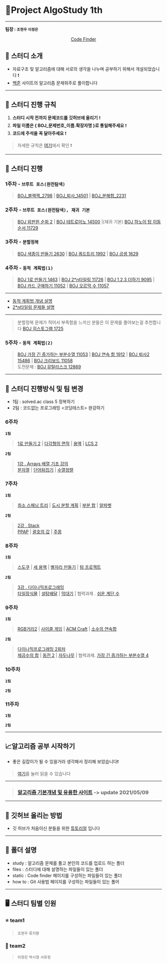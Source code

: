 # :palm_tree:Project AlgoStudy 1th

---

**팀장 : `조현우` `이정은`**


<div align = "center">

[Code Finder](https://hyun98.github.io/Project_AlgoStudy/)

</div>

## 🎯 스터디 소개
-   자료구조 및 알고리즘에 대해 서로의 생각을 나누며 공부하기 위해서 개설되었습니다 ❗️
-   [백준](https://www.acmicpc.net/) 사이트의 알고리즘 문제위주로 풀이합니다
<!-- >> 자세한 활동은 [여기](files/activity.md)에서 확인 -->
---

## :flower_playing_cards: 스터디 진행 규칙

1. **스터디 시작 전까지 문제코드를 깃허브에 올리기** ❗️
2. **파일 이름은 { BOJ_문제번호_이름.확장자명 }로 통일해주세요** ❗️
3. **코드에 주석을 꼭 달아주세요** ❗️
> 자세한 규칙은 [여기](files/rules.md)에서 확인 ❗️

---
<!-- ## [:bell: 공지사항 및 활동로그](files/notices.md) 
--- -->

## 📅 스터디 진행

### 1주차 - **`브루트 포스(완전탐색)`** 
> [BOJ_블랙잭_2798](https://www.acmicpc.net/problem/2798) | [BOJ_퇴사_14501](https://www.acmicpc.net/problem/14501) | [BOJ_분해합_2231](https://www.acmicpc.net/problem/2231)


### 2주차 - **`브루트 포스(완전탐색), 재귀 기본`**
> [BOJ 외판원 순회 2](https://www.acmicpc.net/problem/10971) | [BOJ 테트로미노 14500](https://www.acmicpc.net/problem/14500) |(재귀 기본) [BOJ 하노이 탑 이동 순서 11729](https://www.acmicpc.net/problem/11729)

### 3주차 - **`분할정복`**
> [BOJ 색종이 만들기 2630](https://www.acmicpc.net/problem/2630) | [BOJ 쿼드트리 1992](https://www.acmicpc.net/problem/1992) | [BOJ 곱셈 1629](https://www.acmicpc.net/problem/1629)

### 4주차 - **`동적 계획법(1)`**
> [BOJ 1로 만들기 1463](https://www.acmicpc.net/problem/1463) | [BOJ 2*n타일링 11726](https://www.acmicpc.net/problem/11726) | [BOJ 1,2,3 더하기 9095](https://www.acmicpc.net/problem/9095) | [BOJ 카드 구매하기 11052](https://www.acmicpc.net/problem/11052) | [BOJ 오르막 수 11057](https://www.acmicpc.net/problem/11057) 
---
* [동적 계획법 개념 설명](https://velog.io/@polynomeer/%EB%8F%99%EC%A0%81-%EA%B3%84%ED%9A%8D%EB%B2%95Dynamic-Programming)<br>
* [2*n타일링 문제들 설명](https://blog.naver.com/PostView.nhn?blogId=ndb796&logNo=221233586932&parentCategoryNo=&categoryNo=128&viewDate=&isShowPopularPosts=false&from=postView)
---
> 분할정복 문제가 적어서 부족함을 느끼신 분들은 이 문제를 풀어보는걸 추천합니다 [BOJ 히스토그램 1725](https://www.acmicpc.net/problem/1725)

### 5주차 - **`동적 계획법(2)`**
> [BOJ 가장 긴 증가하는 부분수열 11053](https://www.acmicpc.net/problem/11053) | [BOJ 연속 합 1912](https://www.acmicpc.net/problem/1912) | [BOJ 퇴사2 15486](https://www.acmicpc.net/problem/15486) | [BOJ 크리보드 11058](https://www.acmicpc.net/problem/11058)<br>
> 도전문제 : [BOJ 뮤탈리스크 12869](https://www.acmicpc.net/problem/12869)

---
## 📅 스터디 진행방식 및 팀 변경

* 1팀 : solved.ac class 5 정복하기 <br>
* 2팀 : 코드없는 프로그래밍 <코딩테스트> 완강하기 <br>

### 6주차 
**`1팀`**
> [1로 만들기 2](https://www.acmicpc.net/problem/12852) | [다각형의 면적](https://www.acmicpc.net/problem/2166) | [용액](https://www.acmicpc.net/problem/2467) | [LCS 2](https://www.acmicpc.net/problem/9252)

 **`2팀`**
> [1강 . Arrays 배열 기초 강의](https://www.youtube.com/watch?v=tLG10WsVntI&list=PLDV-cCQnUlIYFOXYzqLoXnEye4WxDa_30) <br>
> [문자열](https://www.acmicpc.net/problem/9086) | [단어뒤집기]( https://www.acmicpc.net/problem/9093) | [수열정렬](https://www.acmicpc.net/problem/1015)

### 7주차
**`1팀`**
> [최소 스패닝 트리](https://www.acmicpc.net/problem/1197) | [도시 분할 계획](https://www.acmicpc.net/problem/1647) | [부분 합](https://www.acmicpc.net/problem/1806) | [알파벳](https://www.acmicpc.net/problem/1987)

**`2팀`**
> [2강 . Stack](https://www.youtube.com/watch?v=eu9ttD-psU4&list=PLDV-cCQnUlIYQOb8_n-d-VPhl_X6cECjg) <br>
> [PPAP](https://www.acmicpc.net/problem/16120) | [괄호의 값]( https://www.acmicpc.net/problem/2504) | [주몽](https://www.acmicpc.net/problem/1940)

### 8주차
**`1팀`**
>[스도쿠](https://www.acmicpc.net/problem/2239) | [세 용액](https://www.acmicpc.net/problem/2473) | [별자리 만들기](https://www.acmicpc.net/problem/4386) | [텀 프로젝트](https://www.acmicpc.net/problem/9466)

 **`2팀`**
> [3강 . 다이나믹프로그래밍](https://www.youtube.com/watch?v=eJC2oetXaNk) <br>
> [타일장식물](https://www.acmicpc.net/problem/13301) | [설탕배달]( https://www.acmicpc.net/problem/2839) | [막대기](https://www.acmicpc.net/problem/17608) | 협력과제 . [쉬운 계단 수](https://www.acmicpc.net/problem/10844)

### 9주차
**`1팀`**
>[RGB거리2](https://www.acmicpc.net/problem/17404) | [사이클 게임](https://www.acmicpc.net/problem/20040) | [ACM Craft](https://www.acmicpc.net/problem/1005) | [소수의 연속합](https://www.acmicpc.net/problem/1644)

 **`2팀`**
> [다이나믹프로그래밍 2회차](https://www.youtube.com/watch?v=eJC2oetXaNk) <br>
> [제곱수의 합](https://www.acmicpc.net/problem/1699) | [동전 2](https://www.acmicpc.net/problem/2294) | [자두나무](https://www.acmicpc.net/problem/2240) | 협력과제. [가장 긴 증가하는 부분수열 4](https://www.acmicpc.net/problem/14002)


### 10주차
**`1팀`**
>

 **`2팀`**
> 

### 11주차
**`1팀`**
>
 **`2팀`**
> 
---

## :chart_with_upwards_trend:알고리즘 공부 시작하기
- 좋은 길잡이가 될 수 있을거라 생각해서 정리해 보았습니다❗️
> [여기](files/tips.md)를 눌러 읽을 수 있습니다
---

> ### [알고리즘 기본개념 및 유용한 사이트](files/basics.md) -> update 2021/05/09

---

## 🙋 깃허브 올리는 방법

- 깃 허브가 처음이신 분들을 위한 [튜토리얼](https://hyun98.github.io/Project_AlgoStudy/how_to/github/index.html) 입니다
---
## :file_folder: 폴더 설명
- study : 알고리즘 문제를 풀고 본인의 코드를 업로드 하는 폴더
- files : 스터디에 대해 설명하는 파일들이 있는 폴더
- static : Code finder 페이지를 구성하는 파일들이 있는 폴더
- how to : Git 사용법 페이지를 구성하는 파일들이 있는 폴어
---

## 🖥 스터디 팀별 인원

### :star: team1

> `조현우` `류지환`

### :musical_note: team2

> `이정은` `박시형` `서유정`




